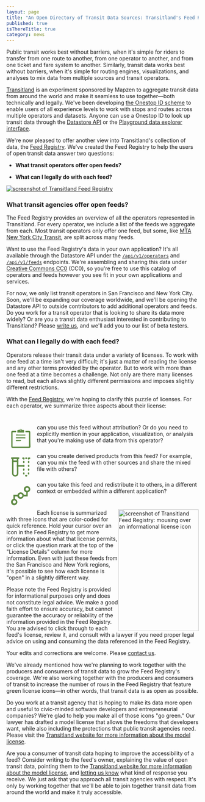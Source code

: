 ```yaml
---
layout: page
title: "An Open Directory of Transit Data Sources: Transitland's Feed Registry"
published: true
isThereTitle: true
category: news
---
```

<style>
.license-attr {
  min-width: 130px;
  margin: 40px 0;
}

.license-attr div {
  float: left;
  background-image: url(data:image/svg+xml,%3Csvg%20id%3D%22Layer_1%22%20xmlns%3D%22http%3A%2F%2Fwww.w3.org%2F2000%2Fsvg%22%20viewBox%3D%220%200%20120%20120%22%3E%3Cstyle%3E.st0%7Bfill%3A%235D8942%3B%7D%20.st1%7Bfill%3Anone%3B%7D%20.st2%7Bfill%3A%239B3042%3B%7D%20.st3%7Bfill%3A%23CDCCCC%3B%7D%3C%2Fstyle%3E%3Cg%20id%3D%22XMLID_2_%22%3E%3Cg%20id%3D%22XMLID_3_%22%3E%3Cg%20id%3D%22XMLID_15_%22%3E%3Cpath%20id%3D%22XMLID_16_%22%20class%3D%22st0%22%20d%3D%22M33.4%2011.5V11c-.2-.9-.9-1.5-1.7-1.5h-4.9c-.1%200-.2%200-.2.2v1.5c0%20.2.1.2.2.2h4c.5%200%20.8.2.8.8v18.6c0%20.5-.2.8-.7.8H9.3c-.5%200-.7-.2-.7-.8V12.2c0-.6.2-.8.8-.8h4c.1%200%20.2%200%20.2-.2V9.7c0-.2-.1-.2-.2-.2H8.5c-.9%200-1.6.7-1.7%201.5v20.4c0%20.7.3%201.3.9%201.7.2.1.4.2.7.3h23.7c.2-.1.5-.2.7-.3.6-.4.9-1%20.9-1.7-.3-7.2-.3-12.7-.3-19.9z%22%2F%3E%3C%2Fg%3E%3Cg%20id%3D%22XMLID_10_%22%3E%3Cg%20id%3D%22XMLID_11_%22%3E%3Cpath%20id%3D%22XMLID_12_%22%20class%3D%22st0%22%20d%3D%22M20.3%206.6c.7.3%201.1.7%201.2%201.4%200%20.2.2.1.2.1h1.9c.7%200%201.2.4%201.2%201.1v2.2c0%20.4-.1.4-.4.5h-8.7c-.4%200-.4-.1-.4-.5V9.2c0-.7.5-1.1%201.2-1.1h1.9c.1%200%20.2.1.2-.1.1-.7.5-1.1%201.2-1.4h.5zm.4%201.5c0-.4-.3-.7-.7-.7-.4%200-.7.3-.7.7%200%20.4.3.7.7.7.4%200%20.7-.3.7-.7z%22%2F%3E%3C%2Fg%3E%3C%2Fg%3E%3Cg%20id%3D%22XMLID_8_%22%3E%3Cpath%20id%3D%22XMLID_9_%22%20class%3D%22st0%22%20d%3D%22M20.4%2019.9h-6.8c-.3%200-.4-.3-.4-.9%200-.3.1-.5.3-.5h12.6c.2%200%20.4%200%20.4.5.1.6-.1%201-.4%201-1.9-.1-3.8-.1-5.7-.1z%22%2F%3E%3C%2Fg%3E%3Cg%20id%3D%22XMLID_6_%22%3E%3Cpath%20id%3D%22XMLID_7_%22%20class%3D%22st0%22%20d%3D%22M20.4%2014.6h5.8c.3%200%20.4.2.4.8%200%20.4-.1.6-.3.6H13.7c-.2%200-.4%200-.4-.6s.1-.9.4-.9c1.8.1%204.8.1%206.7.1z%22%2F%3E%3C%2Fg%3E%3Cg%20id%3D%22XMLID_4_%22%3E%3Cpath%20id%3D%22XMLID_5_%22%20class%3D%22st0%22%20d%3D%22M17.3%2023.7h-3.7c-.2%200-.4-.1-.4-.7s.1-.8.4-.8H20c.2%200%20.4.1.4.7s-.1.7-.4.7c-.9.1-1.8.1-2.7.1z%22%2F%3E%3C%2Fg%3E%3C%2Fg%3E%3C%2Fg%3E%3Cpath%20class%3D%22st0%22%20d%3D%22M52.3%2033.4c-2.4%200-4.4-2-4.4-4.4V12c0-.6.5-1%201-1h6.8c.6%200%201%20.5%201%201v17c0%202.4-2%204.4-4.4%204.4zM49.9%2013v16c0%201.3%201.1%202.4%202.4%202.4%201.3%200%202.4-1.1%202.4-2.4V13h-4.8z%22%2F%3E%3Cpath%20class%3D%22st0%22%20d%3D%22M55.7%2013h-6.8c-.6%200-1-.5-1-1V7.6c0-.6.5-1%201-1h6.8c.6%200%201%20.5%201%201V12c0%20.5-.5%201-1%201zm-5.8-2.1h4.7V8.7h-4.7v2.2z%22%2F%3E%3Cpath%20id%3D%22XMLID_31_%22%20class%3D%22st0%22%20d%3D%22M64.3%209.6c-.6%200-1-.5-1-1v-.5c0-.6.5-1%201-1s1%20.5%201%201v.5c.1.6-.4%201-1%201z%22%2F%3E%3Cpath%20class%3D%22st0%22%20d%3D%22M67.7%2033.4c-.2%200-.5%200-.7-.1-.6-.1-.9-.6-.9-1.2.1-.6.6-.9%201.2-.9h.7c.6-.1%201.1.3%201.2.9.1.6-.3%201.1-.9%201.2-.1.1-.3.1-.6.1zm3.4-2.9h-.2c-.6-.1-.9-.6-.9-1.2v-.9c0-.6.5-1%201-1%20.6%200%201%20.5%201%201v.6c0%20.2%200%20.5-.1.7.1.5-.3.8-.8.8zm-6.7%200c-.5%200-.9-.4-1-.9%200-.2-.1-.5-.1-.7v-.5c0-.6.5-1%201-1s1%20.5%201%201v1c.1.6-.3%201.1-.9%201.2.1-.1%200-.1%200-.1zm6.7-5.3c-.6%200-1-.5-1-1v-1.1c0-.6.5-1%201-1%20.6%200%201%20.5%201%201v1.1c.1.5-.4%201-1%201zm-6.8%200c-.6%200-1-.5-1-1v-1.1c0-.6.5-1%201-1s1%20.5%201%201v1.1c.1.5-.4%201-1%201zm6.8-5.3c-.6%200-1-.5-1-1v-1.1c0-.6.5-1%201-1%20.6%200%201%20.5%201%201v1.1c.1.5-.4%201-1%201zm-6.8%200c-.6%200-1-.5-1-1v-1.1c0-.6.5-1%201-1s1%20.5%201%201v1.1c.1.5-.4%201-1%201zm6.8-5.4c-.6%200-1-.5-1-1v-1.1c0-.6.5-1%201-1%20.6%200%201%20.5%201%201v1.1c.1.6-.4%201-1%201zm-6.8%200c-.6%200-1-.5-1-1v-1.1c0-.6.5-1%201-1s1%20.5%201%201v1.1c.1.6-.4%201-1%201z%22%2F%3E%3Cpath%20id%3D%22XMLID_21_%22%20class%3D%22st0%22%20d%3D%22M71.1%209.6c-.6%200-1-.5-1-1v-.5c0-.6.5-1%201-1%20.6%200%201%20.5%201%201v.5c.1.6-.4%201-1%201z%22%2F%3E%3Cpath%20id%3D%22XMLID_20_%22%20class%3D%22st0%22%20d%3D%22M54.6%2017.4h9.5v2.1h-9.5z%22%2F%3E%3Cpath%20id%3D%22XMLID_19_%22%20class%3D%22st0%22%20d%3D%22M46.6%206.6h11.3v2.1H46.6z%22%2F%3E%3Cpath%20id%3D%22XMLID_18_%22%20class%3D%22st0%22%20d%3D%22M64.3%208.7h-1.2c-.6%200-1-.5-1-1%200-.6.5-1%201-1h1.2c.6%200%201%20.5%201%201%20.1.5-.4%201-1%201z%22%2F%3E%3Cpath%20id%3D%22XMLID_17_%22%20class%3D%22st0%22%20d%3D%22M68.2%208.7h-.9c-.6%200-1-.5-1-1%200-.6.5-1%201-1h.9c.6%200%201%20.5%201%201s-.5%201-1%201z%22%2F%3E%3Cpath%20id%3D%22XMLID_1_%22%20class%3D%22st0%22%20d%3D%22M72.4%208.7h-1.2c-.6%200-1-.5-1-1%200-.6.5-1%201-1h1.2c.6%200%201%20.5%201%201s-.5%201-1%201z%22%2F%3E%3Cg%3E%3Cpath%20class%3D%22st0%22%20d%3D%22M113.4%2011.1c0-2.5-2-4.5-4.5-4.5s-4.5%202-4.5%204.5c0%202.1%201.4%203.8%203.4%204.3v3.5h-3.4c-.5-1.9-2.3-3.4-4.4-3.4-2.1%200-3.9%201.4-4.4%203.4h-5.8v5.8c-1.9.5-3.3%202.2-3.3%204.3%200%202.5%202%204.4%204.4%204.4%202.5%200%204.4-2%204.4-4.4%200-2.1-1.4-3.8-3.4-4.3v-3.5h3.5c.5%201.9%202.3%203.4%204.3%203.4%202.1%200%203.9-1.4%204.4-3.4h5.7v-5.7c2.2-.6%203.6-2.3%203.6-4.4zM93.3%2028.9c0%201.2-1%202.2-2.2%202.2-1.2%200-2.2-1-2.2-2.2%200-1.2%201-2.2%202.2-2.2%201.2%200%202.2%201%202.2%202.2zm-1.2-3.2zm7.9-3.4c-1.2%200-2.3-1-2.3-2.3%200-1.3%201-2.3%202.3-2.3%201.3%200%202.3%201%202.3%202.3%200%201.3-1%202.3-2.3%202.3zm9-9c-1.2%200-2.2-1-2.2-2.2s1-2.2%202.2-2.2c1.2%200%202.2%201%202.2%202.2s-1%202.2-2.2%202.2z%22%2F%3E%3Cpath%20id%3D%22XMLID_36_%22%20class%3D%22st1%22%20d%3D%22M92.2%2025.7%22%2F%3E%3C%2Fg%3E%3Cg%3E%3Cpath%20id%3D%22XMLID_47_%22%20class%3D%22st2%22%20d%3D%22M33.4%2051.5V51c-.2-.9-.9-1.5-1.7-1.5h-4.9c-.1%200-.2%200-.2.2v1.5c0%20.2.1.2.2.2h4c.5%200%20.8.2.8.8v18.6c0%20.5-.2.8-.7.8H9.3c-.5%200-.7-.2-.7-.8V52.2c0-.6.2-.8.8-.8h4c.1%200%20.2%200%20.2-.2v-1.5c0-.2-.1-.2-.2-.2H8.5c-.9%200-1.6.7-1.7%201.5v20.4c0%20.7.3%201.3.9%201.7.2.1.4.2.7.3h23.7c.2-.1.5-.2.7-.3.6-.4.9-1%20.9-1.7-.3-7.2-.3-12.7-.3-19.9z%22%2F%3E%3Cpath%20class%3D%22st2%22%20d%3D%22M20.3%2046.6c.6.2%201.1.7%201.2%201.4%200%20.2.2.1.2.1h1.9c.7%200%201.2.4%201.2%201.1v2.2c0%20.4-.1.4-.4.5h-8.7c-.4%200-.4-.1-.4-.5v-2.2c0-.7.5-1.1%201.2-1.1h1.9c.1%200%20.2.1.2-.1.1-.7.5-1.1%201.2-1.4h.5zm.4%201.5c0-.4-.3-.7-.7-.7-.4%200-.7.3-.7.7%200%20.4.3.7.7.7.4%200%20.7-.3.7-.7z%22%2F%3E%3Cpath%20id%3D%22XMLID_44_%22%20class%3D%22st2%22%20d%3D%22M20.4%2059.9h-6.8c-.3%200-.4-.3-.4-.9%200-.3.1-.5.3-.5h12.6c.2%200%20.4%200%20.4.5.1.6-.1%201-.4%201-1.9-.1-3.8-.1-5.7-.1z%22%2F%3E%3Cpath%20id%3D%22XMLID_43_%22%20class%3D%22st2%22%20d%3D%22M20.4%2054.6h5.8c.3%200%20.4.2.4.8%200%20.4-.1.6-.3.6H13.7c-.2%200-.4%200-.4-.6s.1-.9.4-.9c1.8.1%204.8.1%206.7.1z%22%2F%3E%3Cpath%20id%3D%22XMLID_42_%22%20class%3D%22st2%22%20d%3D%22M17.3%2063.7h-3.7c-.2%200-.4-.1-.4-.7s.1-.8.4-.8H20c.2%200%20.4.1.4.7s-.1.7-.4.7c-.9.1-1.8.1-2.7.1z%22%2F%3E%3C%2Fg%3E%3Cg%3E%3Cpath%20id%3D%22XMLID_53_%22%20class%3D%22st3%22%20d%3D%22M33.4%2091.5V91c-.2-.9-.9-1.5-1.7-1.5h-4.9c-.1%200-.2%200-.2.2v1.5c0%20.2.1.2.2.2h4c.5%200%20.8.2.8.8v18.6c0%20.5-.2.8-.7.8H9.3c-.5%200-.7-.2-.7-.8V92.2c0-.6.2-.8.8-.8h4c.1%200%20.2%200%20.2-.2v-1.5c0-.2-.1-.2-.2-.2H8.5c-.9%200-1.6.7-1.7%201.5v20.4c0%20.7.3%201.3.9%201.7.2.1.4.2.7.3h23.7c.2-.1.5-.2.7-.3.6-.4.9-1%20.9-1.7-.3-7.2-.3-12.7-.3-19.9z%22%2F%3E%3Cpath%20class%3D%22st3%22%20d%3D%22M20.3%2086.6c.6.2%201.1.7%201.2%201.4%200%20.2.2.1.2.1h1.9c.7%200%201.2.4%201.2%201.1v2.2c0%20.4-.1.4-.4.5h-8.7c-.4%200-.4-.1-.4-.5v-2.2c0-.7.5-1.1%201.2-1.1h1.9c.1%200%20.2.1.2-.1.1-.7.5-1.1%201.2-1.4h.5zm.4%201.5c0-.4-.3-.7-.7-.7-.4%200-.7.3-.7.7%200%20.4.3.7.7.7.4%200%20.7-.3.7-.7z%22%2F%3E%3Cpath%20id%3D%22XMLID_50_%22%20class%3D%22st3%22%20d%3D%22M20.4%2099.9h-6.8c-.3%200-.4-.3-.4-.9%200-.3.1-.5.3-.5h12.6c.2%200%20.4%200%20.4.5.1.6-.1%201-.4%201-1.9-.1-3.8-.1-5.7-.1z%22%2F%3E%3Cpath%20id%3D%22XMLID_49_%22%20class%3D%22st3%22%20d%3D%22M20.4%2094.6h5.8c.3%200%20.4.2.4.8%200%20.4-.1.6-.3.6H13.7c-.2%200-.4%200-.4-.6s.1-.9.4-.9c1.8.1%204.8.1%206.7.1z%22%2F%3E%3Cpath%20id%3D%22XMLID_48_%22%20class%3D%22st3%22%20d%3D%22M17.3%20103.7h-3.7c-.2%200-.4-.1-.4-.7s.1-.8.4-.8H20c.2%200%20.4.1.4.7s-.1.7-.4.7c-.9.1-1.8.1-2.7.1z%22%2F%3E%3C%2Fg%3E%3Cg%3E%3Cpath%20class%3D%22st2%22%20d%3D%22M52.3%2073.4c-2.4%200-4.4-2-4.4-4.4V52c0-.6.5-1%201-1h6.8c.6%200%201%20.5%201%201v17c0%202.4-2%204.4-4.4%204.4zM49.9%2053v16c0%201.3%201.1%202.4%202.4%202.4%201.3%200%202.4-1.1%202.4-2.4V53h-4.8z%22%2F%3E%3Cpath%20class%3D%22st2%22%20d%3D%22M55.7%2053h-6.8c-.6%200-1-.5-1-1v-4.3c0-.6.5-1%201-1h6.8c.6%200%201%20.5%201%201V52c0%20.5-.5%201-1%201zm-5.8-2.1h4.7v-2.3h-4.7v2.3z%22%2F%3E%3Cpath%20id%3D%22XMLID_69_%22%20class%3D%22st2%22%20d%3D%22M64.3%2049.6c-.6%200-1-.5-1-1v-.5c0-.6.5-1%201-1s1%20.5%201%201v.5c.1.6-.4%201-1%201z%22%2F%3E%3Cpath%20class%3D%22st2%22%20d%3D%22M67.7%2073.4c-.2%200-.5%200-.7-.1-.6-.1-.9-.6-.9-1.2.1-.6.6-.9%201.2-.9h.7c.6-.1%201.1.3%201.2.9.1.6-.3%201.1-.9%201.2-.1.1-.3.1-.6.1zm3.4-2.9h-.2c-.6-.1-.9-.6-.9-1.2v-.9c0-.6.5-1%201-1%20.6%200%201%20.5%201%201v.6c0%20.2%200%20.5-.1.7.1.5-.3.8-.8.8zm-6.7%200c-.5%200-.9-.4-1-.9%200-.2-.1-.5-.1-.7v-.5c0-.6.5-1%201-1s1%20.5%201%201v1c.1.6-.3%201.1-.9%201.2.1-.1%200-.1%200-.1zm6.7-5.3c-.6%200-1-.5-1-1v-1.1c0-.6.5-1%201-1%20.6%200%201%20.5%201%201v1.1c.1.5-.4%201-1%201zm-6.8%200c-.6%200-1-.5-1-1v-1.1c0-.6.5-1%201-1s1%20.5%201%201v1.1c.1.5-.4%201-1%201zm6.8-5.3c-.6%200-1-.5-1-1v-1.1c0-.6.5-1%201-1%20.6%200%201%20.5%201%201v1.1c.1.5-.4%201-1%201zm-6.8%200c-.6%200-1-.5-1-1v-1.1c0-.6.5-1%201-1s1%20.5%201%201v1.1c.1.5-.4%201-1%201zm6.8-5.4c-.6%200-1-.5-1-1v-1.1c0-.6.5-1%201-1%20.6%200%201%20.5%201%201v1.1c.1.6-.4%201-1%201zm-6.8%200c-.6%200-1-.5-1-1v-1.1c0-.6.5-1%201-1s1%20.5%201%201v1.1c.1.6-.4%201-1%201z%22%2F%3E%3Cpath%20id%3D%22XMLID_59_%22%20class%3D%22st2%22%20d%3D%22M71.1%2049.6c-.6%200-1-.5-1-1v-.5c0-.6.5-1%201-1%20.6%200%201%20.5%201%201v.5c.1.6-.4%201-1%201z%22%2F%3E%3Cpath%20id%3D%22XMLID_58_%22%20class%3D%22st2%22%20d%3D%22M54.6%2057.4h9.5v2.1h-9.5z%22%2F%3E%3Cg%3E%3Cpath%20id%3D%22XMLID_57_%22%20class%3D%22st2%22%20d%3D%22M46.6%2046.6h11.3v2.1H46.6z%22%2F%3E%3C%2Fg%3E%3Cg%3E%3Cpath%20id%3D%22XMLID_56_%22%20class%3D%22st2%22%20d%3D%22M64.3%2048.7h-1.2c-.6%200-1-.5-1-1%200-.6.5-1%201-1h1.2c.6%200%201%20.5%201%201%20.1.5-.4%201-1%201z%22%2F%3E%3Cpath%20id%3D%22XMLID_55_%22%20class%3D%22st2%22%20d%3D%22M68.2%2048.7h-.9c-.6%200-1-.5-1-1%200-.6.5-1%201-1h.9c.6%200%201%20.5%201%201s-.5%201-1%201z%22%2F%3E%3Cpath%20id%3D%22XMLID_54_%22%20class%3D%22st2%22%20d%3D%22M72.4%2048.7h-1.2c-.6%200-1-.5-1-1%200-.6.5-1%201-1h1.2c.6%200%201%20.5%201%201s-.5%201-1%201z%22%2F%3E%3C%2Fg%3E%3C%2Fg%3E%3Cg%3E%3Cpath%20class%3D%22st2%22%20d%3D%22M113.4%2051.1c0-2.5-2-4.5-4.5-4.5s-4.5%202-4.5%204.5c0%202.1%201.4%203.8%203.4%204.3v3.5h-3.4c-.5-1.9-2.3-3.4-4.4-3.4-2.1%200-3.9%201.4-4.4%203.4h-5.8v5.8c-1.9.5-3.3%202.2-3.3%204.3%200%202.5%202%204.4%204.4%204.4%202.5%200%204.4-2%204.4-4.4%200-2.1-1.4-3.8-3.4-4.3v-3.5h3.5c.5%201.9%202.3%203.4%204.3%203.4%202.1%200%203.9-1.4%204.4-3.4h5.7v-5.7c2.2-.6%203.6-2.3%203.6-4.4zM93.3%2068.9c0%201.2-1%202.2-2.2%202.2-1.2%200-2.2-1-2.2-2.2%200-1.2%201-2.2%202.2-2.2%201.2%200%202.2%201%202.2%202.2zm-1.2-3.2zm7.9-3.4c-1.2%200-2.3-1-2.3-2.3%200-1.3%201-2.3%202.3-2.3%201.3%200%202.3%201%202.3%202.3%200%201.3-1%202.3-2.3%202.3zm9-9c-1.2%200-2.2-1-2.2-2.2%200-1.2%201-2.2%202.2-2.2%201.2%200%202.2%201%202.2%202.2%200%201.2-1%202.2-2.2%202.2z%22%2F%3E%3Cpath%20id%3D%22XMLID_74_%22%20class%3D%22st1%22%20d%3D%22M92.2%2065.7%22%2F%3E%3C%2Fg%3E%3Cg%3E%3Cpath%20class%3D%22st3%22%20d%3D%22M52.3%20113.4c-2.4%200-4.4-2-4.4-4.4V92c0-.6.5-1%201-1h6.8c.6%200%201%20.5%201%201v17c0%202.4-2%204.4-4.4%204.4zM49.9%2093v16c0%201.3%201.1%202.4%202.4%202.4%201.3%200%202.4-1.1%202.4-2.4V93h-4.8z%22%2F%3E%3Cpath%20class%3D%22st3%22%20d%3D%22M55.7%2093h-6.8c-.6%200-1-.5-1-1v-4.3c0-.6.5-1%201-1h6.8c.6%200%201%20.5%201%201V92c0%20.5-.5%201-1%201zm-5.8-2.1h4.7v-2.3h-4.7v2.3z%22%2F%3E%3Cpath%20id%3D%22XMLID_95_%22%20class%3D%22st3%22%20d%3D%22M64.3%2089.6c-.6%200-1-.5-1-1v-.5c0-.6.5-1%201-1s1%20.5%201%201v.5c.1.6-.4%201-1%201z%22%2F%3E%3Cpath%20class%3D%22st3%22%20d%3D%22M67.7%20113.4c-.2%200-.5%200-.7-.1-.6-.1-.9-.6-.9-1.2.1-.6.6-.9%201.2-.9h.7c.6-.1%201.1.3%201.2.9.1.6-.3%201.1-.9%201.2-.1.1-.3.1-.6.1zm3.4-2.9h-.2c-.6-.1-.9-.6-.9-1.2v-.9c0-.6.5-1%201-1%20.6%200%201%20.5%201%201v.5c0%20.2%200%20.5-.1.7.1.6-.3.9-.8.9zm-6.7%200c-.5%200-.9-.4-1-.9%200-.2-.1-.5-.1-.7v-.5c0-.6.5-1%201-1s1%20.5%201%201v.9c.1.6-.3%201.1-.9%201.2.1%200%200%200%200%200zm6.7-5.3c-.6%200-1-.5-1-1v-1.1c0-.6.5-1%201-1%20.6%200%201%20.5%201%201v1.1c.1.5-.4%201-1%201zm-6.8%200c-.6%200-1-.5-1-1v-1.1c0-.6.5-1%201-1s1%20.5%201%201v1.1c.1.5-.4%201-1%201zm6.8-5.3c-.6%200-1-.5-1-1v-1.1c0-.6.5-1%201-1%20.6%200%201%20.5%201%201v1.1c.1.5-.4%201-1%201zm-6.8%200c-.6%200-1-.5-1-1v-1.1c0-.6.5-1%201-1s1%20.5%201%201v1.1c.1.5-.4%201-1%201zm6.8-5.4c-.6%200-1-.5-1-1v-1.1c0-.6.5-1%201-1%20.6%200%201%20.5%201%201v1.1c.1.6-.4%201-1%201zm-6.8%200c-.6%200-1-.5-1-1v-1.1c0-.6.5-1%201-1s1%20.5%201%201v1.1c.1.6-.4%201-1%201z%22%2F%3E%3Cpath%20id%3D%22XMLID_85_%22%20class%3D%22st3%22%20d%3D%22M71.1%2089.6c-.6%200-1-.5-1-1v-.5c0-.6.5-1%201-1%20.6%200%201%20.5%201%201v.5c.1.6-.4%201-1%201z%22%2F%3E%3Cpath%20id%3D%22XMLID_84_%22%20class%3D%22st3%22%20d%3D%22M54.6%2097.4h9.5v2.1h-9.5z%22%2F%3E%3Cg%3E%3Cpath%20id%3D%22XMLID_83_%22%20class%3D%22st3%22%20d%3D%22M46.6%2086.6h11.3v2.1H46.6z%22%2F%3E%3C%2Fg%3E%3Cg%3E%3Cpath%20id%3D%22XMLID_82_%22%20class%3D%22st3%22%20d%3D%22M64.3%2088.7h-1.2c-.6%200-1-.5-1-1%200-.6.5-1%201-1h1.2c.6%200%201%20.5%201%201%20.1.5-.4%201-1%201z%22%2F%3E%3Cpath%20id%3D%22XMLID_81_%22%20class%3D%22st3%22%20d%3D%22M68.2%2088.7h-.9c-.6%200-1-.5-1-1%200-.6.5-1%201-1h.9c.6%200%201%20.5%201%201s-.5%201-1%201z%22%2F%3E%3Cpath%20id%3D%22XMLID_80_%22%20class%3D%22st3%22%20d%3D%22M72.4%2088.7h-1.2c-.6%200-1-.5-1-1%200-.6.5-1%201-1h1.2c.6%200%201%20.5%201%201s-.5%201-1%201z%22%2F%3E%3C%2Fg%3E%3C%2Fg%3E%3Cg%3E%3Cpath%20class%3D%22st3%22%20d%3D%22M113.4%2091.1c0-2.5-2-4.5-4.5-4.5s-4.5%202-4.5%204.5c0%202.1%201.4%203.8%203.4%204.3v3.5h-3.4c-.5-1.9-2.3-3.4-4.4-3.4-2.1%200-3.9%201.4-4.4%203.4h-5.8v5.8c-1.9.5-3.3%202.2-3.3%204.3%200%202.5%202%204.4%204.4%204.4%202.5%200%204.4-2%204.4-4.4%200-2.1-1.4-3.8-3.4-4.3v-3.5h3.5c.5%201.9%202.3%203.4%204.3%203.4%202.1%200%203.9-1.4%204.4-3.4h5.7v-5.7c2.2-.6%203.6-2.3%203.6-4.4zm-20.1%2017.8c0%201.2-1%202.2-2.2%202.2-1.2%200-2.2-1-2.2-2.2%200-1.2%201-2.2%202.2-2.2%201.2%200%202.2%201%202.2%202.2zm-1.2-3.2zm7.9-3.4c-1.2%200-2.3-1-2.3-2.3%200-1.3%201-2.3%202.3-2.3%201.3%200%202.3%201%202.3%202.3%200%201.3-1%202.3-2.3%202.3zm9-9c-1.2%200-2.2-1-2.2-2.2%200-1.2%201-2.2%202.2-2.2%201.2%200%202.2%201%202.2%202.2%200%201.2-1%202.2-2.2%202.2z%22%2F%3E%3Cpath%20id%3D%22XMLID_100_%22%20class%3D%22st1%22%20d%3D%22M92.2%20105.7%22%2F%3E%3C%2Fg%3E%3C%2Fsvg%3E);
  background-size: 225px 225px;
  background-repeat: no-repeat;
  width: 75px;
  height: 75px;
  margin-right: 5px;
  position: relative;
}

.license-attr div.requires-attr {
  background-position: 0px -75px;
}

.license-attr div.allow-derivation {
  background-position: -75px 0px;
}

.license-attr div.allow-redistribution {
  background-position: -150px 0px;
}

.license-image {
  float: right;
}

/* Portrait and Landscape */
@media only screen
  and (min-device-width: 320px)
  and (max-device-width: 480px)
  and (-webkit-min-device-pixel-ratio: 2) {
    .license-image {
      width: 100%;
      text-align: center;
      display: inline-block;
    }
  }
}
</style>


Public transit works best without barriers, when it's simple for riders to transfer from one route to another, from one operator to another, and from one ticket and fare system to another. Similarly, transit data works best without barriers, when it's simple for routing engines, visualizations, and analyses to mix data from multiple sources and transit operators.

[Transitland](https://transit.land) is an experiment sponsored by Mapzen to aggregate transit data from around the world and make it seamless to use together&mdash;both technically and legally. We've been developing [the Onestop ID scheme](https://github.com/transitland/onestop-id-scheme) to enable users of all experience levels to work with stops and routes across multiple operators and datasets. Anyone can use a Onestop ID to look up transit data through the [Datastore API](https://transit.land/how-it-works/#slide-3) or the [Playground data explorer interface](https://transit.land/playground).

We're now pleased to offer another view into Transitland's collection of data, the [Feed Registry](https://transit.land/feed-registry). We've created the Feed Registry to help the users of open transit data answer two questions:

- **What transit operators offer open feeds?**

- **What can I legally do with each feed?**

<!-- more -->

<a href="https://transit.land/feed-registry">![screenshot of Transitland Feed Registry](https://s3.amazonaws.com/assets-staging.mapzen.com/images/feed-registry/transitland-feed-registry-screenshot.png)</a>

### What transit agencies offer open feeds?

The Feed Registry provides an overview of all the operators represented in Transitland. For every operator, we include a list of the feeds we aggregate from each. Most transit operators only offer one feed, but some, like [MTA New York City Transit](https://transit.land/feed-registry/operators/o-dr5r-nyct), are split across many feeds.

Want to use the Feed Registry's data in your own application? It's all available through the Datastore API under the <a href="https://transit.land/api/v1/operators">`/api/v1/operators`</a> and <a href="https://transit.land/api/v1/feeds">`/api/v1/feeds`</a> endpoints. We're assembling and sharing this data under <a href="https://creativecommons.org/publicdomain/zero/1.0/legalcode">Creative Commons CC0</a> (CC0), so you're free to use this catalog of operators and feeds however you see fit in your own applications and services.

For now, we only list transit operators in San Francisco and New York City. Soon, we'll be expanding our coverage worldwide, and we'll be opening the Datastore API to outside contributors to add additional operators and feeds. Do you work for a transit operator that is looking to share its data more widely? Or are you a transit data enthusiast interested in contributing to Transitland? Please <a href="mailto:hello@transit.land">write us</a>, and we'll add you to our list of beta testers.

### What can I legally do with each feed?

Operators release their transit data under a variety of licenses. To work with one feed at a time isn't very difficult; it's just a matter of reading the license and any other terms provided by the operator. But to work with more than one feed at a time becomes a challenge. Not only are there many licenses to read, but each allows slightly different permissions and imposes slightly different restrictions.

With the [Feed Registry](https://transit.land/feed-registry), we're hoping to clarify this puzzle of licenses. For each operator, we summarize three aspects about their license:

<div class="license-attr">
    <p style="clear: both;"><div class="not-requires-attr"></div> can you use this feed without attribution? Or do you need to explicitly mention in your application, visualization, or analysis that you're making use of data from this operator?</p>
    <p style="clear: both;"><div class="allow-derivation"></div> can you create derived products from this feed? For example, can you mix the feed with other sources and share the mixed file with others?</p>
    <p style="clear: both;"><div class="allow-redistribution"></div> can you take this feed and redistribute it to others, in a different context or embedded within a different application?</p>
</div>

<a class="license-image" href="https://transit.land/feed-registry"><img src="https://s3.amazonaws.com/assets-staging.mapzen.com/images/feed-registry/transitland-feed-registry-mouseover.png" alt="screenshot of Transitland Feed Registry: mousing over an informational license icon" width="211" height="319"/></a>
Each license is summarized with three icons that are color-coded for quick reference. Hold your cursor over an icon in the Feed Registry to get more information about what that license permits, or click the question mark at the top of the "License Details" column for more information. Even with just these feeds from the San Francisco and New York regions, it's possible to see how each license is "open" in a slightly different way.

Please note the Feed Registry is provided for informational purposes only and does not constitute legal advice. We make a good faith effort to ensure accuracy, but cannot guarantee the accuracy or reliability of the information provided in the Feed Registry. You are advised to click through to each feed's license, review it, and consult with a lawyer if you need proper legal advice on using and consuming the data referenced in the Feed Registry.

Your edits and corrections are welcome. Please <a href="mailto:hello@transit.land">contact us</a>.

We've already mentioned how we're planning to work together with the producers and consumers of transit data to grow the Feed Registry's coverage. We're also working together with the producers and consumers of transit to increase the number of rows in the Feed Registry that feature green license icons&mdash;in other words, that transit data is as open as possible.

Do you work at a transit agency that is hoping to make its data more open and useful to civic-minded software developers and entrepreneurial companies? We're glad to help you make all of those icons "go green." Our lawyer has drafted a model license that allows the freedoms that developers want, while also including the protections that public transit agencies need. Please visit the [Transitland website for more information about the model license](https://transit.land/an-open-project#for-data-providers).

Are you a consumer of transit data hoping to improve the accessibility of a feed? Consider writing to the feed's owner, explaining the value of open transit data, pointing them to the [Transitland website for more information about the model license](https://transit.land/an-open-project#for-data-providers), and [letting us know](mailto:hello@transit.land) what kind of response you receive. We just ask that you approach all transit agencies with respect. It's only by working together that we'll be able to join together transit data from around the world and make it truly accessible.
